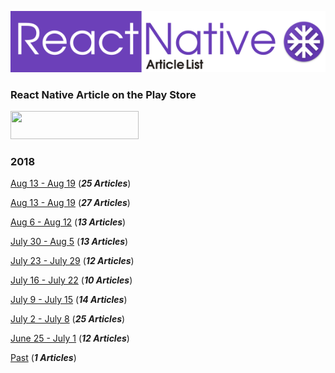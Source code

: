 ![](./resources/images/logo.png)

### React Native Article on the Play Store
<a href="https://play.google.com/store/apps/details?id=com.reactnativearticles">
<image src="./resources/images/playstore.png" width="205" height="45">
</a>

### 2018

[Aug 13 - Aug 19](./ArticleList/aug20-aug26.md) (***25 Articles***)

[Aug 13 - Aug 19](./ArticleList/aug13-aug19.md) (***27 Articles***)

[Aug 6 - Aug 12](./ArticleList/aug6-aug12.md) (***13 Articles***)

[July 30 - Aug 5](./ArticleList/july30-aug5.md) (***13 Articles***)

[July 23 - July 29](./ArticleList/july23-july29.md) (***12 Articles***)

[July 16 - July 22](./ArticleList/july16-july22.md) (***10 Articles***)

[July 9 - July 15](./ArticleList/july9-july15.md) (***14 Articles***)

[July 2 - July 8](./ArticleList/july2-july8.md)  (***25 Articles***)

[June 25 - July 1](./ArticleList/june25-july1.md)  (***12 Articles***)

[Past](./ArticleList/past.md)  (***1 Articles***)